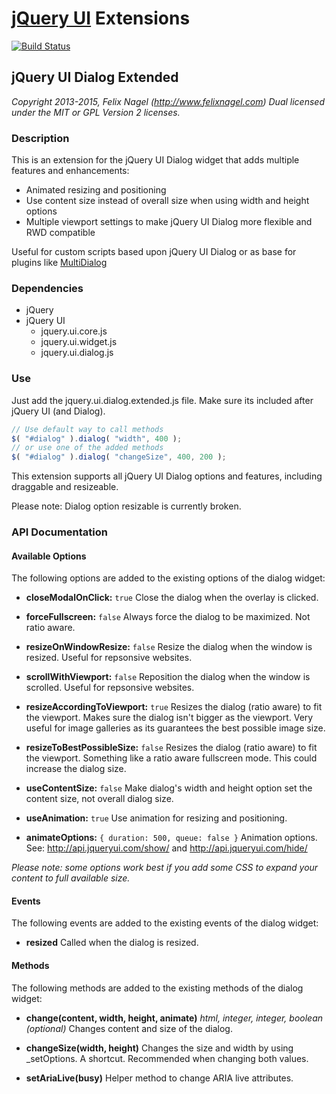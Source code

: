 # [jQuery UI](http://jqueryui.com/) Extensions

[![Build Status](https://drone.io/github.com/fnagel/jquery-ui-extensions/status.png)](https://drone.io/github.com/fnagel/jquery-ui-extensions/latest)

## jQuery UI Dialog Extended

*Copyright 2013-2015, Felix Nagel (http://www.felixnagel.com)*
*Dual licensed under the MIT or GPL Version 2 licenses.*


### Description

This is an extension for the jQuery UI Dialog widget that adds multiple features and enhancements:

* Animated resizing and positioning
* Use content size instead of overall size when using width and height options
* Multiple viewport settings to make jQuery UI Dialog more flexible and RWD compatible

Useful for custom scripts based upon jQuery UI Dialog or as base for plugins like [MultiDialog](http://fnagel.github.io/MultiDialog/)


### Dependencies
* jQuery
* jQuery UI
	* jquery.ui.core.js
	* jquery.ui.widget.js
	* jquery.ui.dialog.js


### Use
Just add the jquery.ui.dialog.extended.js file. Make sure its included after jQuery UI (and Dialog).

```javascript
// Use default way to call methods
$( "#dialog" ).dialog( "width", 400 );
// or use one of the added methods
$( "#dialog" ).dialog( "changeSize", 400, 200 );
```

This extension supports all jQuery UI Dialog options and features, including draggable and resizeable.

Please note: Dialog option resizable is currently broken.

### API Documentation

#### Available Options
The following options are added to the existing options of the dialog widget:

* **closeModalOnClick:** `true`
    Close the dialog when the overlay is clicked.

* **forceFullscreen:** `false`
    Always force the dialog to be maximized. Not ratio aware.

* **resizeOnWindowResize:** `false`
    Resize the dialog when the window is resized. Useful for repsonsive websites.

* **scrollWithViewport:** `false`
    Reposition the dialog when the window is scrolled. Useful for repsonsive websites.

* **resizeAccordingToViewport:** `true`
    Resizes the dialog (ratio aware) to fit the viewport. Makes sure the dialog isn't bigger as the viewport. Very useful for image galleries as its guarantees the best possible image size.

* **resizeToBestPossibleSize:** `false`
    Resizes the dialog (ratio aware) to fit the viewport. Something like a ratio aware fullscreen mode. This could increase the dialog size.

* **useContentSize:** `false`
    Make dialog's width and height option set the content size, not overall dialog size.

* **useAnimation:** `true`
    Use animation for resizing and positioning.

* **animateOptions:** `{ duration: 500, queue: false }`
    Animation options. See: http://api.jqueryui.com/show/ and http://api.jqueryui.com/hide/


*Please note: some options work best if you add some CSS to expand your content to full available size.*


#### Events
The following events are added to the existing events of the dialog widget:

* **resized**
    Called when the dialog is resized.


#### Methods
The following methods are added to the existing methods of the dialog widget:

* **change(content, width, height, animate)** *html, integer, integer, boolean (optional)*
    Changes content and size of the dialog.

* **changeSize(width, height)**
    Changes the size and width by using _setOptions. A shortcut. Recommended when changing both values.

* **setAriaLive(busy)**
    Helper method to change ARIA live attributes.
